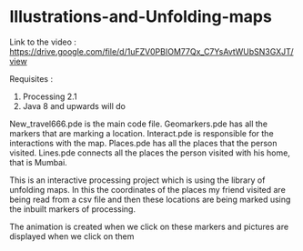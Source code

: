 # Illustrations-and-Unfolding-maps

Link to the video : https://drive.google.com/file/d/1uFZV0PBIOM77Qx_C7YsAvtWUbSN3GXJT/view

Requisites : 

1. Processing 2.1
2. Java 8 and upwards will do 

New_travel666.pde is the main code file. 
Geomarkers.pde has all the markers that are marking a location. 
Interact.pde is responsible for the interactions with the map. 
Places.pde has all the places that the person visited. 
Lines.pde connects all the places the person visited with his home, that is Mumbai. 


This is an interactive processing project which is using the library of unfolding maps. In this the coordinates of the places my friend visited are being read from a csv file and then these locations are being marked using the inbuilt markers of processing. 

The animation is created when we click on these markers and pictures are displayed when we click on them 
